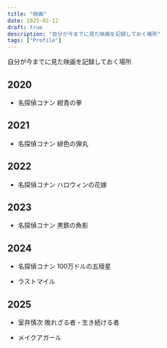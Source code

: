 ```yaml
---
title: "映画"
date: 2025-02-12
draft: true
description: "自分が今までに見た映画を記録しておく場所"
tags: ["Profile"]
---
```


<lead>
自分が今までに見た映画を記録しておく場所
</lead>

## 2020
- 名探偵コナン 紺青の拳

## 2021
- 名探偵コナン 緋色の弾丸

## 2022
- 名探偵コナン ハロウィンの花嫁

## 2023
- 名探偵コナン 黒鉄の魚影

## 2024
- 名探偵コナン 100万ドルの五稜星

- ラストマイル


## 2025
- 室井慎次 敗れざる者・生き続ける者

- メイクアガール
